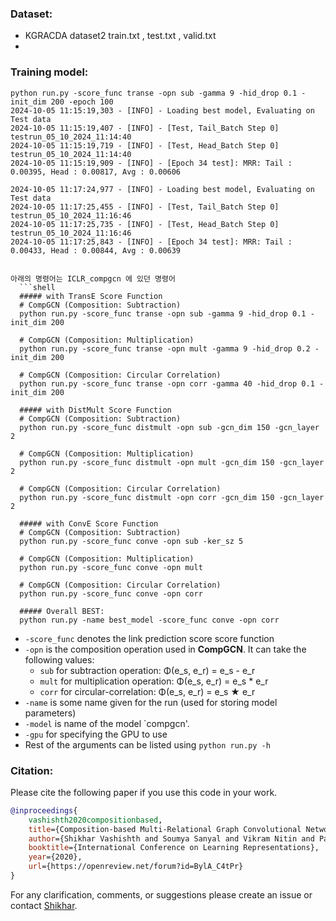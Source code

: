 
### Dataset:

- KGRACDA dataset2 train.txt , test.txt , valid.txt
- 
### Training model:
```shell
python run.py -score_func transe -opn sub -gamma 9 -hid_drop 0.1 -init_dim 200 -epoch 100
2024-10-05 11:15:19,303 - [INFO] - Loading best model, Evaluating on Test data
2024-10-05 11:15:19,407 - [INFO] - [Test, Tail_Batch Step 0]	testrun_05_10_2024_11:14:40
2024-10-05 11:15:19,719 - [INFO] - [Test, Head_Batch Step 0]	testrun_05_10_2024_11:14:40
2024-10-05 11:15:19,909 - [INFO] - [Epoch 34 test]: MRR: Tail : 0.00395, Head : 0.00817, Avg : 0.00606

2024-10-05 11:17:24,977 - [INFO] - Loading best model, Evaluating on Test data
2024-10-05 11:17:25,455 - [INFO] - [Test, Tail_Batch Step 0]	testrun_05_10_2024_11:16:46
2024-10-05 11:17:25,735 - [INFO] - [Test, Head_Batch Step 0]	testrun_05_10_2024_11:16:46
2024-10-05 11:17:25,843 - [INFO] - [Epoch 34 test]: MRR: Tail : 0.00433, Head : 0.00844, Avg : 0.00639


아래의 명령어는 ICLR_compgcn 에 있던 명령어
  ```shell
  ##### with TransE Score Function
  # CompGCN (Composition: Subtraction)
  python run.py -score_func transe -opn sub -gamma 9 -hid_drop 0.1 -init_dim 200
  
  # CompGCN (Composition: Multiplication)
  python run.py -score_func transe -opn mult -gamma 9 -hid_drop 0.2 -init_dim 200
  
  # CompGCN (Composition: Circular Correlation)
  python run.py -score_func transe -opn corr -gamma 40 -hid_drop 0.1 -init_dim 200
  
  ##### with DistMult Score Function
  # CompGCN (Composition: Subtraction)
  python run.py -score_func distmult -opn sub -gcn_dim 150 -gcn_layer 2 
  
  # CompGCN (Composition: Multiplication)
  python run.py -score_func distmult -opn mult -gcn_dim 150 -gcn_layer 2 
  
  # CompGCN (Composition: Circular Correlation)
  python run.py -score_func distmult -opn corr -gcn_dim 150 -gcn_layer 2 
  
  ##### with ConvE Score Function
  # CompGCN (Composition: Subtraction)
  python run.py -score_func conve -opn sub -ker_sz 5
  
  # CompGCN (Composition: Multiplication)
  python run.py -score_func conve -opn mult
  
  # CompGCN (Composition: Circular Correlation)
  python run.py -score_func conve -opn corr
  
  ##### Overall BEST:
  python run.py -name best_model -score_func conve -opn corr 
  ```

  - `-score_func` denotes the link prediction score score function 
  - `-opn` is the composition operation used in **CompGCN**. It can take the following values:
    - `sub` for subtraction operation:  Φ(e_s, e_r) = e_s - e_r
    - `mult` for multiplication operation:  Φ(e_s, e_r) = e_s * e_r
    - `corr` for circular-correlation: Φ(e_s, e_r) = e_s ★ e_r
  - `-name` is some name given for the run (used for storing model parameters)
  - `-model` is name of the model `compgcn'.
  - `-gpu` for specifying the GPU to use
  - Rest of the arguments can be listed using `python run.py -h`
### Citation:
Please cite the following paper if you use this code in your work.
```bibtex
@inproceedings{
    vashishth2020compositionbased,
    title={Composition-based Multi-Relational Graph Convolutional Networks},
    author={Shikhar Vashishth and Soumya Sanyal and Vikram Nitin and Partha Talukdar},
    booktitle={International Conference on Learning Representations},
    year={2020},
    url={https://openreview.net/forum?id=BylA_C4tPr}
}
```
For any clarification, comments, or suggestions please create an issue or contact [Shikhar](http://shikhar-vashishth.github.io).
